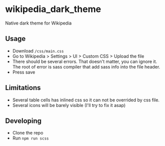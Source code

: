 # wikipedia_dark_theme
Native dark theme for Wikipedia

## Usage

- Download `/css/main.css`
- Go to Wikipedia > Settings > UI > Custom CSS > Upload the file
- There should be several errors. That doesn't matter, you can ignore it. The root of error is sass compiler that add sass info into the file header.
- Press save

## Limitations

- Several table cells has inlined css so it can not be overrided by css file.
- Several icons will be barely visible (I'll try to fix it asap)

## Developing

- Clone the repo
- Run `npm run scss`